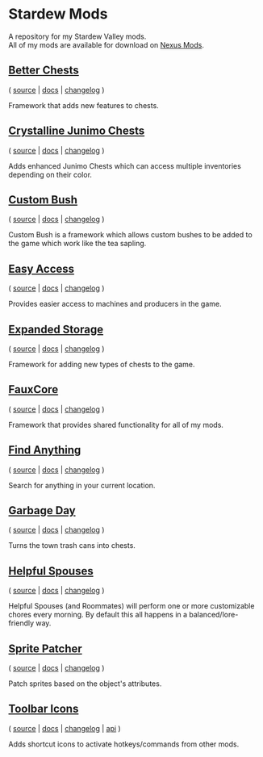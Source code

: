 ﻿# Stardew Mods

A repository for my Stardew Valley mods.  
All of my mods are available for download on [Nexus Mods](https://www.nexusmods.com/users/1643034?tab=user+files&BH=0).

## [Better Chests](https://www.nexusmods.com/stardewvalley/mods/9791)

( [source](BetterChests)
| [docs](BetterChests/README.md)
| [changelog](BetterChests/CHANGELOG.md) )

Framework that adds new features to chests.

## [Crystalline Junimo Chests](http://www.nexusmods.com/stardewvalley/)
    
( [source](CrystallineJunimoChests)
| [docs](CrystallineJunimoChests/README.md)
| [changelog](CrystallineJunimoChests/CHANGELOG.md) )

Adds enhanced Junimo Chests which can access multiple inventories depending on their color.

## [Custom Bush](https://www.nexusmods.com/stardewvalley/mods/TBD)

( [source](CustomBush)
| [docs](CustomBush/README.md)
| [changelog](CustomBush/CHANGELOG.md) )

Custom Bush is a framework which allows custom bushes to be added to the game which work like the tea sapling.

## [Easy Access](https://www.nexusmods.com/stardewvalley/mods/11002)

( [source](EasyAccess)
| [docs](EasyAccess/README.md)
| [changelog](EasyAccess/CHANGELOG.md) )

Provides easier access to machines and producers in the game.

## [Expanded Storage](https://www.nexusmods.com/stardewvalley/mods/7431)

( [source](ExpandedStorage)
| [docs](ExpandedStorage/README.md)
| [changelog](ExpandedStorage/CHANGELOG.md) )

Framework for adding new types of chests to the game.

## [FauxCore](https://www.nexusmods.com/stardewvalley/mods/11001)

( [source](FauxCore)
| [docs](FauxCore/README.md)
| [changelog](FauxCore/CHANGELOG.md) )

Framework that provides shared functionality for all of my mods.

## [Find Anything](https://www.nexusmods.com/stardewvalley/)

( [source](FindAnything)
| [docs](FindAnything/README.md)
| [changelog](FindAnything/CHANGELOG.md) )

Search for anything in your current location.

## [Garbage Day](https://www.nexusmods.com/stardewvalley/mods/8204)

( [source](GarbageDay)
| [docs](GarbageDay/README.md)
| [changelog](GarbageDay/CHANGELOG.md) )

Turns the town trash cans into chests.

## [Helpful Spouses](https://www.nexusmods.com/stardewvalley/mods/5175)

( [source](HelpfulSpouses)
| [docs](HelpfulSpouses/README.md)
| [changelog](HelpfulSpouses/CHANGELOG.md) )

Helpful Spouses (and Roommates) will perform one or more customizable chores every morning. By default this all happens
in a balanced/lore-friendly way.

## [Sprite Patcher](https://www.nexusmods.com/stardewvalley/)

( [source](SpritePatcher)
| [docs](SpritePatcher/README.md)
| [changelog](SpritePatcher/CHANGELOG.md) )

Patch sprites based on the object's attributes.

## [Toolbar Icons](https://www.nexusmods.com/stardewvalley/mods/11026)

( [source](ToolbarIcons)
| [docs](ToolbarIcons/README.md)
| [changelog](ToolbarIcons/CHANGELOG.md)
| [api](Common/Services/Integrations/ToolbarIcons/IToolbarIconsApi.cs) )

Adds shortcut icons to activate hotkeys/commands from other mods.
